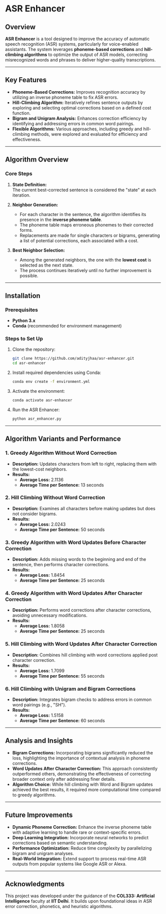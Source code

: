 # **ASR Enhancer**  

## **Overview**  

**ASR Enhancer** is a tool designed to improve the accuracy of automatic speech recognition (ASR) systems, particularly for voice-enabled assistants. The system leverages **phoneme-based corrections** and **hill-climbing algorithms** to optimize the output of ASR models, correcting misrecognized words and phrases to deliver higher-quality transcriptions.  

---

## **Key Features**  
- **Phoneme-Based Corrections:** Improves recognition accuracy by utilizing an inverse phoneme table to fix ASR errors.  
- **Hill-Climbing Algorithm:** Iteratively refines sentence outputs by exploring and selecting optimal corrections based on a defined cost function.  
- **Bigram and Unigram Analysis:** Enhances correction efficiency by identifying and addressing errors in common word pairings.  
- **Flexible Algorithms:** Various approaches, including greedy and hill-climbing methods, were explored and evaluated for efficiency and effectiveness.  

---

## **Algorithm Overview**  

### **Core Steps**  
1. **State Definition:**  
   The current best-corrected sentence is considered the "state" at each iteration.  

2. **Neighbor Generation:**  
   - For each character in the sentence, the algorithm identifies its presence in the **inverse phoneme table**.  
   - The phoneme table maps erroneous phonemes to their corrected forms.  
   - Replacements are made for single characters or bigrams, generating a list of potential corrections, each associated with a cost.  

3. **Best Neighbor Selection:**  
   - Among the generated neighbors, the one with the **lowest cost** is selected as the next state.  
   - The process continues iteratively until no further improvement is possible.  

---

## **Installation**  

### **Prerequisites**  
- **Python 3.x**  
- **Conda** (recommended for environment management)  

### **Steps to Set Up**  
1. Clone the repository:  
   ```bash  
   git clone https://github.com/adityjhaa/asr-enhancer.git  
   cd asr-enhancer  
   ```  

2. Install required dependencies using Conda:  
   ```bash  
   conda env create -f environment.yml  
   ```  

3. Activate the environment:  
   ```bash  
   conda activate asr-enhancer  
   ```  

4. Run the ASR Enhancer:  
   ```bash  
   python asr_enhancer.py  
   ```  

---

## **Algorithm Variants and Performance**  

### 1. Greedy Algorithm Without Word Correction  
- **Description:** Updates characters from left to right, replacing them with the lowest-cost neighbors.  
- **Results:**  
  - **Average Loss:** 2.1136  
  - **Average Time per Sentence:** 13 seconds  

### 2. Hill Climbing Without Word Correction  
- **Description:** Examines all characters before making updates but does not consider bigrams.  
- **Results:**  
  - **Average Loss:** 2.0243  
  - **Average Time per Sentence:** 50 seconds  

### 3. Greedy Algorithm with Word Updates Before Character Correction  
- **Description:** Adds missing words to the beginning and end of the sentence, then performs character corrections.  
- **Results:**  
  - **Average Loss:** 1.8454  
  - **Average Time per Sentence:** 25 seconds  

### 4. Greedy Algorithm with Word Updates After Character Correction  
- **Description:** Performs word corrections after character corrections, avoiding unnecessary modifications.  
- **Results:**  
  - **Average Loss:** 1.8058  
  - **Average Time per Sentence:** 25 seconds  

### 5. Hill Climbing with Word Updates After Character Correction  
- **Description:** Combines hill climbing with word corrections applied post character correction.  
- **Results:**  
  - **Average Loss:** 1.7099  
  - **Average Time per Sentence:** 55 seconds  

### 6. Hill Climbing with Unigram and Bigram Corrections  
- **Description:** Integrates bigram checks to address errors in common word pairings (e.g., "SH").  
- **Results:**  
  - **Average Loss:** 1.5158  
  - **Average Time per Sentence:** 60 seconds  

---

## **Analysis and Insights**  
- **Bigram Corrections:** Incorporating bigrams significantly reduced the loss, highlighting the importance of contextual analysis in phoneme corrections.  
- **Word Updates After Character Correction:** This approach consistently outperformed others, demonstrating the effectiveness of correcting broader context only after addressing finer details.  
- **Algorithm Choice:** While hill climbing with Word and Bigram updates achieved the best results, it required more computational time compared to greedy algorithms.  

---

## **Future Improvements**  
- **Dynamic Phoneme Correction:** Enhance the inverse phoneme table with adaptive learning to handle rare or context-specific errors.  
- **Deep Learning Integration:** Incorporate neural networks to predict corrections based on semantic understanding.  
- **Performance Optimization:** Reduce time complexity by parallelizing bigram and unigram analyses.  
- **Real-World Integration:** Extend support to process real-time ASR outputs from popular systems like Google ASR or Alexa.  

---

## **Acknowledgments**  
This project was developed under the guidance of the **COL333: Artificial Intelligence** faculty at **IIT Delhi**. It builds upon foundational ideas in ASR error correction, phonetics, and heuristic algorithms.  
